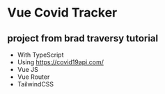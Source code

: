 # Vue Covid Tracker

## project from brad traversy tutorial

- With TypeScript
- Using https://covid19api.com/
- Vue JS
- Vue Router
- TailwindCSS
